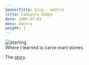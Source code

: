 ```yaml
---
bannerTitle: blog - mantra
title: Lamayuru Gompa
date: 2005-07-01
menu: mantra
weight: 1
---
```



![starting](/images/pilg1/lamayuru.jpg)  
Where I learned to carve mani stones.  

The [story](/pages/prose/pilgrimage/index.html#lamayuru).
